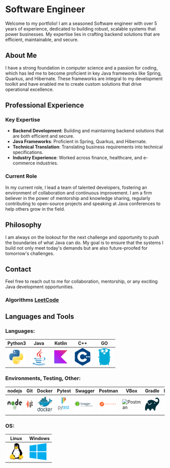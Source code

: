 # Software Engineer

Welcome to my portfolio! I am a seasoned Software engineer with over 5 years of experience, dedicated to building robust, scalable systems that power businesses. My expertise lies in crafting backend solutions that are efficient, maintainable, and secure.

## About Me

I have a strong foundation in computer science and a passion for coding, which has led me to become proficient in key Java frameworks like Spring, Quarkus, and Hibernate. These frameworks are integral to my development toolkit and have enabled me to create custom solutions that drive operational excellence.

## Professional Experience

### Key Expertise
- **Backend Development**: Building and maintaining backend solutions that are both efficient and secure.
- **Java Frameworks**: Proficient in Spring, Quarkus, and Hibernate.
- **Technical Translation**: Translating business requirements into technical specifications.
- **Industry Experience**: Worked across finance, healthcare, and e-commerce industries.

### Current Role
In my current role, I lead a team of talented developers, fostering an environment of collaboration and continuous improvement. I am a firm believer in the power of mentorship and knowledge sharing, regularly contributing to open-source projects and speaking at Java conferences to help others grow in the field.

## Philosophy

I am always on the lookout for the next challenge and opportunity to push the boundaries of what Java can do. My goal is to ensure that the systems I build not only meet today's demands but are also future-proofed for tomorrow's challenges.

## Contact

Feel free to reach out to me for collaboration, mentorship, or any exciting Java development opportunities.

### Algorithms [LeetCode](https://leetcode.com/u/SeelepIfer/)

## Languages and Tools 
<div>
  
### Languages:
| Python3 | Java | Kotlin | C++ | GO |
|----------|----------|----------|-----|-----|
|  <img src="https://github.com/devicons/devicon/blob/master/icons/python/python-original.svg" title="Python"  alt="Python" width="55" height="55"/> |  <img src="https://github.com/devicons/devicon/blob/master/icons/java/java-original.svg" title="Java"  alt="Java" width="55" height="55"/> |  <img src="https://github.com/devicons/devicon/blob/master/icons/kotlin/kotlin-original.svg" title="Kotlin" alt="Kotlin" width="55" height="55"/> |  <img src="https://github.com/devicons/devicon/blob/master/icons/cplusplus/cplusplus-plain.svg" title="Cplus" alt="Cplus" width="55" height="55"/>|  <img src="https://github.com/devicons/devicon/blob/master/icons/go/go-plain.svg" title="GO" alt="GO" width="55" height="55"/>| 

### Environments, Testing, Other:

| nodejs | Git | Docker | Pytest | Swagger | Postman | VBox | Gradle | Maven | 
|----------|----------|----------|----------|----------|----------|----------|----------|----------|
|<img src="https://github.com/devicons/devicon/blob/master/icons/nodejs/nodejs-original-wordmark.svg" title="nodejs" alt="NodeJS" width="55" height="55"/>|<img src="https://github.com/devicons/devicon/blob/master/icons/git/git-original-wordmark.svg" title="Git" alt="Git" width="55" height="55"/>|<img src="https://github.com/devicons/devicon/blob/master/icons/docker/docker-original-wordmark.svg" title="Docker" alt="Docker" width="55" height="55"/>|<img src="https://github.com/devicons/devicon/blob/master/icons/pytest/pytest-original-wordmark.svg" title="pytest" alt="pytest" width="55" height="55"/>|  <img src="https://github.com/devicons/devicon/blob/master/icons/swagger/swagger-original-wordmark.svg" title="Swagger" alt="Swagger" width="55" height="55"/>|  <img src="https://github.com/devicons/devicon/blob/master/icons/postman/postman-original-wordmark.svg" title="Postman" alt="Postman" width="55" height="55"/>|<img src="https://banner2.cleanpng.com/20190501/xvt/kisspng-computer-icons-virtualbox-portable-network-graphic-virtualbox-icon-of-line-style-available-in-svg-5cca247f73f9e3.6112721115567514874751.jpg" title="Postman" alt="Postman" width="55" height="55"/>| <img src="https://github.com/devicons/devicon/blob/master/icons/gradle/gradle-original.svg" title="Swagger" alt="Swagger" width="55" height="55"/>| <img src="https://github.com/devicons/devicon/blob/master/icons/maven/maven-original.svg" title="Maven" alt="Maven" width="55" height="55"/>|


### OS:

| Linux | Windows |
|----------|----------|
| <img src="https://github.com/devicons/devicon/blob/master/icons/linux/linux-original.svg" title="Linux" alt="Linux" width="55" height="55"/> | <img src="https://github.com/devicons/devicon/blob/master/icons/windows8/windows8-original.svg" title="Windows" alt="Windows" width="55" height="55" /> |
<!--
**SeelePifer/SeelePifer** is a ✨ _special_ ✨ repository because its `README.md` (this file) appears on your GitHub profile.

Here are some ideas to get you started:

- 🔭 I’m currently working on ...
- 🌱 I’m currently learning ...
- 👯 I’m looking to collaborate on ...
- 🤔 I’m looking for help with ...
- 💬 Ask me about ...
- 📫 How to reach me: ...
- 😄 Pronouns: ...
- ⚡ Fun fact: ...
-->
